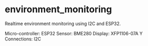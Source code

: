 # environment_monitoring
Realtime environment monitoring using I2C and ESP32.

Micro-controller: ESP32
Sensor: BME280
Display: XFP1106-07A Y
Connections: I2C


